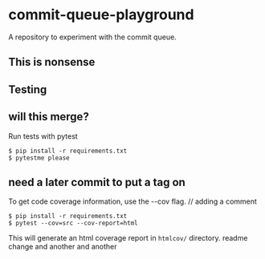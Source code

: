 # commit-queue-playground

A repository to experiment with the commit queue.


## This is nonsense

## Testing
## will this merge?
Run tests with pytest
```
$ pip install -r requirements.txt
$ pytestme please
```
## need a later commit to put a tag on 
To get code coverage information, use the --cov flag.
// adding a comment
```
$ pip install -r requirements.txt
$ pytest --cov=src --cov-report=html
```

This will generate an html coverage report in `htmlcov/` directory.
readme change
and another
and another
